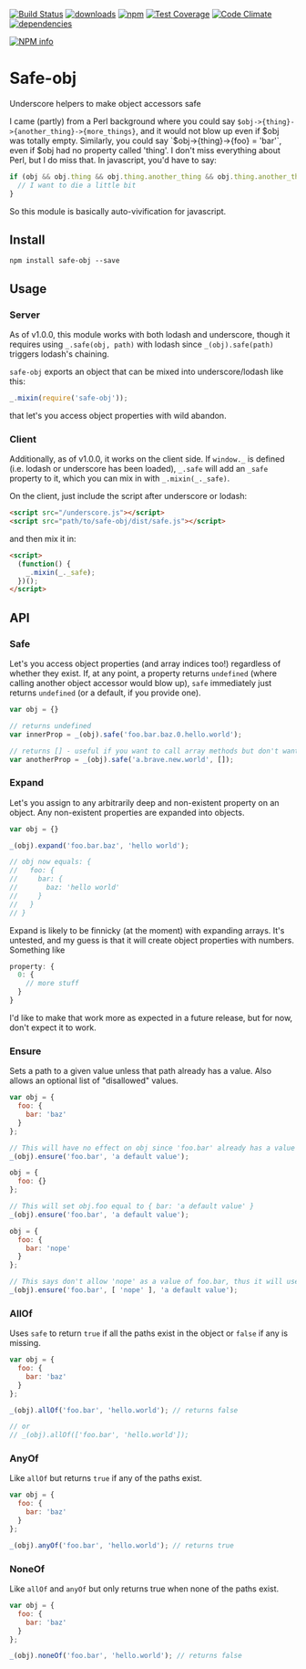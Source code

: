 [![Build Status](https://travis-ci.org/mantacode/safe-obj.png)](https://travis-ci.org/mantacode/safe-obj) [![downloads](http://img.shields.io/npm/dm/safe-obj.svg)](https://npmjs.org/package/safe-obj) [![npm](http://img.shields.io/npm/v/safe-obj.svg)](https://npmjs.org/package/safe-obj) [![Test Coverage](https://codeclimate.com/github/mantacode/safe-obj/badges/coverage.svg)](https://codeclimate.com/github/mantacode/safe-obj) [![Code Climate](https://codeclimate.com/github/mantacode/safe-obj/badges/gpa.svg)](https://codeclimate.com/github/mantacode/safe-obj) [![dependencies](https://david-dm.org/mantacode/safe-obj.png)](https://david-dm.org/mantacode/safe-obj)

[![NPM info](https://nodei.co/npm/safe-obj.png?downloads=true)](https://nodei.co/npm/safe-obj.png?downloads=true)

# Safe-obj

Underscore helpers to make object accessors safe

I came (partly) from a Perl background where you could say `$obj->{thing}->{another_thing}->{more_things}`, and it would not blow up even if $obj was totally empty. Similarly, you could say `$obj->{thing}->{foo} = 'bar'`, even if $obj had no property called 'thing'. I don't miss everything about Perl, but I do miss that. In javascript, you'd have to say:

```javascript
if (obj && obj.thing && obj.thing.another_thing && obj.thing.another_thing.more_things) {
  // I want to die a little bit
}
```

So this module is basically auto-vivification for javascript.

## Install

`npm install safe-obj --save`

## Usage

### Server

As of v1.0.0, this module works with both lodash and underscore, though it requires using `_.safe(obj, path)` with lodash since `_(obj).safe(path)` triggers lodash's chaining.

`safe-obj` exports an object that can be mixed into underscore/lodash like this:

```javascript
_.mixin(require('safe-obj'));
```

that let's you access object properties with wild abandon.

### Client

Additionally, as of v1.0.0, it works on the client side. If `window._` is defined (i.e. lodash or underscore has been loaded), `_.safe` will add an `_safe` property to it, which you can mix in with `_.mixin(_._safe)`.

On the client, just include the script after underscore or lodash:

```html
<script src="/underscore.js"></script>
<script src="path/to/safe-obj/dist/safe.js"></script>
```

and then mix it in:

```html
<script>
  (function() {
    _.mixin(_._safe);
  })();
</script>
```

## API

### Safe

Let's you access object properties (and array indices too!) regardless of whether they exist. If, at any point, a property returns `undefined` (where calling another object accessor would blow up), `safe` immediately just returns `undefined` (or a default, if you provide one).

```javascript
var obj = {}

// returns undefined
var innerProp = _(obj).safe('foo.bar.baz.0.hello.world'); 

// returns [] - useful if you want to call array methods but don't want to check the type
var anotherProp = _(obj).safe('a.brave.new.world', []); 
```

### Expand

Let's you assign to any arbitrarily deep and non-existent property on an object. Any non-existent properties are expanded into objects.

```javascript
var obj = {}

_(obj).expand('foo.bar.baz', 'hello world');

// obj now equals: {
//   foo: {
//     bar: {
//       baz: 'hello world'
//     }
//   }
// }
```

Expand is likely to be finnicky (at the moment) with expanding arrays. It's untested, and my guess is that it will create object properties with numbers. Something like

```javascript
property: {
  0: {
    // more stuff
  }
}
```

I'd like to make that work more as expected in a future release, but for now, don't expect it to work.

### Ensure

Sets a path to a given value unless that path already has a value. Also allows an optional list of "disallowed" values.

```javascript
var obj = {
  foo: {
    bar: 'baz'
  }
};

// This will have no effect on obj since 'foo.bar' already has a value
_(obj).ensure('foo.bar', 'a default value');

obj = {
  foo: {}
};

// This will set obj.foo equal to { bar: 'a default value' }
_(obj).ensure('foo.bar', 'a default value');

obj = {
  foo: {
    bar: 'nope'
  }
};

// This says don't allow 'nope' as a value of foo.bar, thus it will use the default
_(obj).ensure('foo.bar', [ 'nope' ], 'a default value');
```

### AllOf

Uses `safe` to return `true` if all the paths exist in the object or `false` if any is missing.

```javascript
var obj = {
  foo: {
    bar: 'baz'
  }
};

_(obj).allOf('foo.bar', 'hello.world'); // returns false

// or
// _(obj).allOf(['foo.bar', 'hello.world']);
```

### AnyOf

Like `allOf` but returns `true` if any of the paths exist.

```javascript
var obj = {
  foo: {
    bar: 'baz'
  }
};

_(obj).anyOf('foo.bar', 'hello.world'); // returns true
```

### NoneOf

Like `allOf` and `anyOf` but only returns true when none of the paths exist.

```javascript
var obj = {
  foo: {
    bar: 'baz'
  }
};

_(obj).noneOf('foo.bar', 'hello.world'); // returns false
```
